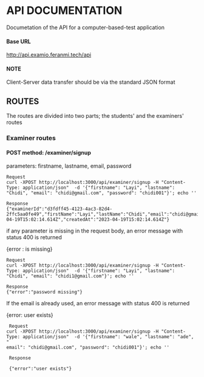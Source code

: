 # API DOCUMENTATION
Documetation of the API for a computer-based-test application

#### Base URL 
http://api.examio.feranmi.tech/api

#### NOTE
Client-Server data transfer should be via the standard JSON format

## ROUTES
The routes are divided into two parts; the students' and the examiners' routes

### Examiner routes

#### POST method:  /examiner/signup

parameters: firstname, lastname, email, password

```
Request
curl -XPOST http://localhost:3000/api/examiner/signup -H "Content-Type: application/json"  -d '{"firstname": "Layi", "lastname": "Chidi", "email": "chidi@gmail.com", "password": "chidi001"}'; echo ''

Response
{"examinerId":"d3fdff45-4123-4ac3-82d4-2ffc5aa0fe49","firstName":"Layi","lastName":"Chidi","email":"chidi@gmail.com","updatedAt":"2023-04-19T15:02:14.614Z","createdAt":"2023-04-19T15:02:14.614Z"}
```

if any parameter is missing in the request body, an error message with status 400 is returned

{error : <parameter> is missing}
  
```
Request
curl -XPOST http://localhost:3000/api/examiner/signup -H "Content-Type: application/json"  -d '{"firstname": "Layi", "lastname": "Chidi", "email": "chidi1@gmail.com"}'; echo ''

Response
{"error":"password missing"}
```
If the email is already used, an error message with status 400 is returned

 {error: user exists}
 
 ```
  Request
 curl -XPOST http://localhost:3000/api/examiner/signup -H "Content-Type: application/json"  -d '{"firstname": "wale", "lastname": "ade", "
email": "chidi@gmail.com", "password": "chidi001"}'; echo ''
  
  Response
  
  {"error":"user exists"}
 ```
